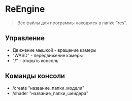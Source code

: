 # ReEngine
> Все файлы для программы находятся в папке "res".

## Управление 
- Движение мышкой - вращение камеры
- "WASD" - передвижение камеры
- "/" - открыть консоль

## Команды консоли
- /create "название_папки_модели"
- /shader "название_папки_шейдера"
